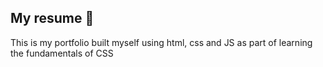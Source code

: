 ## My resume 🚀 
This is my portfolio built myself using html, css and JS as part of learning the fundamentals of CSS
